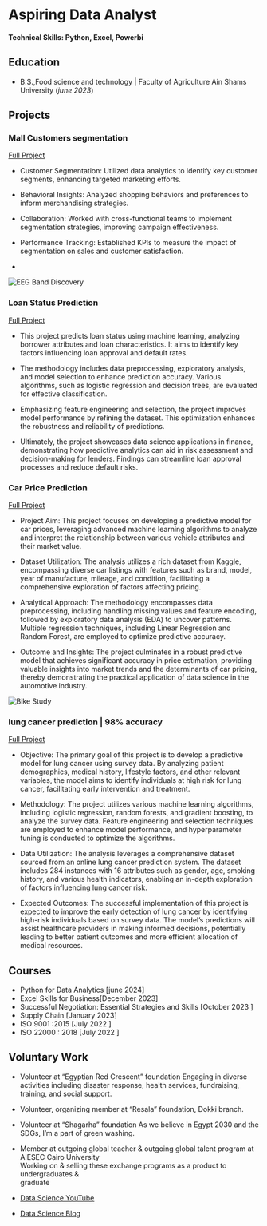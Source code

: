 # Aspiring Data Analyst

#### Technical Skills: Python, Excel, Powerbi

## Education			        		
- B.S.,Food science and technology | Faculty of Agriculture Ain Shams University (_june 2023_)
  
## Projects
### Mall Customers segmentation
[Full Project](https://www.kaggle.com/code/mahmoudakl7/mall-customers-segmentation)

- Customer Segmentation: Utilized data analytics to identify key customer segments, enhancing targeted marketing efforts.

- Behavioral Insights: Analyzed shopping behaviors and preferences to inform merchandising strategies.

- Collaboration: Worked with cross-functional teams to implement segmentation strategies, improving campaign effectiveness.

- Performance Tracking: Established KPIs to measure the impact of segmentation on sales and customer satisfaction.
- 
![EEG Band Discovery](/assets/img/eeg_band_discovery.jpeg)

### Loan Status Prediction
[Full Project](https://www.kaggle.com/code/mahmoudakl7/car-price-prediction)

- This project predicts loan status using machine learning, analyzing borrower attributes and loan characteristics. It aims to identify key factors influencing loan approval and default rates.

- The methodology includes data preprocessing, exploratory analysis, and model selection to enhance prediction accuracy. Various algorithms, such as logistic regression and decision trees, are evaluated for effective classification.

- Emphasizing feature engineering and selection, the project improves model performance by refining the dataset. This optimization enhances the robustness and reliability of predictions.

- Ultimately, the project showcases data science applications in finance, demonstrating how predictive analytics can aid in risk assessment and decision-making for lenders. Findings can streamline loan approval processes and reduce default risks.

### Car Price Prediction
[Full Project](https://www.kaggle.com/code/mahmoudakl7/loan-status-prediction)

- Project Aim: This project focuses on developing a predictive model for car prices, leveraging advanced machine learning algorithms to analyze and interpret the relationship between various vehicle attributes and their market value.

- Dataset Utilization: The analysis utilizes a rich dataset from Kaggle, encompassing diverse car listings with features such as brand, model, year of manufacture, mileage, and condition, facilitating a comprehensive exploration of factors affecting pricing.

- Analytical Approach: The methodology encompasses data preprocessing, including handling missing values and feature encoding, followed by exploratory data analysis (EDA) to uncover patterns. Multiple regression techniques, including Linear Regression and Random Forest, are employed to optimize predictive accuracy.

- Outcome and Insights: The project culminates in a robust predictive model that achieves significant accuracy in price estimation, providing valuable insights into market trends and the determinants of car pricing, thereby demonstrating the practical application of data science in the automotive industry.

![Bike Study](/assets/img/bike_study.jpeg)

### lung cancer prediction | 98% accuracy
[Full Project](https://www.kaggle.com/code/mahmoudakl7/lung-cancer-prediction-98-accuracy-lgb)

- Objective: The primary goal of this project is to develop a predictive model for lung cancer using survey data. By analyzing patient demographics, medical history, lifestyle factors, and other relevant variables, the model aims to identify individuals at high risk for lung cancer, facilitating early intervention and treatment.
  
- Methodology: The project utilizes various machine learning algorithms, including logistic regression, random forests, and gradient boosting, to analyze the survey data. Feature engineering and selection techniques are employed to enhance model performance, and hyperparameter tuning is conducted to optimize the algorithms.
  
- Data Utilization: The analysis leverages a comprehensive dataset sourced from an online lung cancer prediction system. The dataset includes 284 instances with 16 attributes such as gender, age, smoking history, and various health indicators, enabling an in-depth exploration of factors influencing lung cancer risk.
  
- Expected Outcomes: The successful implementation of this project is expected to improve the early detection of lung cancer by identifying high-risk individuals based on survey data. The model’s predictions will assist healthcare providers in making informed decisions, potentially leading to better patient outcomes and more efficient allocation of medical resources.

## Courses
- Python for Data Analytics [june 2024]
- Excel Skills for Business[December 2023]
- Successful Negotiation: Essential Strategies and Skills [October 2023 ]
- Supply Chain [January 2023]
- ISO 9001 :2015 [July 2022 ]
- ISO 22000 : 2018 [July 2022 ]

## Voluntary Work 
- Volunteer at “Egyptian Red Crescent” foundation 
Engaging in diverse activities including disaster response, health services, fundraising, 
training, and social support.

- Volunteer, organizing member at “Resala” foundation, Dokki branch.
  
- Volunteer at “Shagarha” foundation 
As we believe in Egypt 2030 and the SDGs, I’m a part of green washing.

- Member at outgoing global teacher & outgoing global talent program at AIESEC Cairo 
University  
Working on & selling these exchange programs as a product to undergraduates &     
graduate 

- [Data Science YouTube](https://www.youtube.com/channel/UCa9gErQ9AE5jT2DZLjXBIdA)

- [Data Science Blog](https://medium.com/@shawhin)
